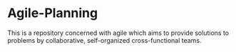 # Agile-Planning
This is a repository concerned with agile which aims to provide solutions to problems by collaborative, self-organized cross-functional teams.

